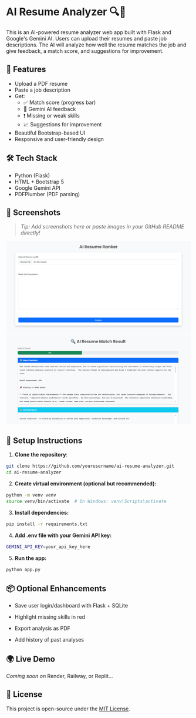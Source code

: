 # AI Resume Analyzer 🔍🤖

This is an AI-powered resume analyzer web app built with Flask and Google's Gemini AI. Users can upload their resumes and paste job descriptions. The AI will analyze how well the resume matches the job and give feedback, a match score, and suggestions for improvement.

## 🚀 Features

- Upload a PDF resume
- Paste a job description
- Get:
  - ✅ Match score (progress bar)
  - 📌 Gemini AI feedback
  - ❗ Missing or weak skills
  - 📈 Suggestions for improvement
- Beautiful Bootstrap-based UI
- Responsive and user-friendly design

## 🛠 Tech Stack

- Python (Flask)
- HTML + Bootstrap 5
- Google Gemini API
- PDFPlumber (PDF parsing)

## 📸 Screenshots

> _Tip: Add screenshots here or paste images in your GitHub README directly!_

![screenshot 1](screenshots/home.png)
![screenshot 2](screenshots/result.png)

## 🔧 Setup Instructions

1. **Clone the repository**:

```bash
git clone https://github.com/yourusername/ai-resume-analyzer.git
cd ai-resume-analyzer
```
2. **Create virtual environment (optional but recommended):**
```bash
python -m venv venv
source venv/bin/activate  # On Windows: venv\Scripts\activate
```
3. **Install dependencies:**
```bash
pip install -r requirements.txt
```
4. **Add .env file with your Gemini API key:**
```bash
GEMINI_API_KEY=your_api_key_here
```
5. **Run the app:**
```bash
python app.py
```

## 📦 Optional Enhancements
* Save user login/dashboard with Flask + SQLite

* Highlight missing skills in red

* Export analysis as PDF

* Add history of past analyses

## 🌍 Live Demo
_Coming soon on_ Render, Railway, or Replit...

## 🪪 License
This project is open-source under the [MIT License](LICENSE).